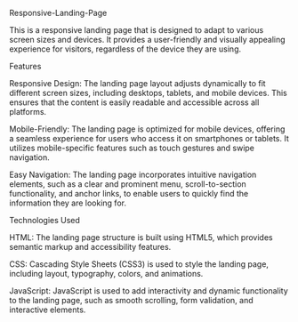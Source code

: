 Responsive-Landing-Page


This is a responsive landing page that is designed to adapt to various screen sizes and devices. It provides a user-friendly and visually appealing experience for visitors, regardless of the device they are using.

Features


Responsive Design: The landing page layout adjusts dynamically to fit different screen sizes, including desktops, tablets, and mobile devices. This ensures that the content is easily readable and accessible across all platforms.

Mobile-Friendly: The landing page is optimized for mobile devices, offering a seamless experience for users who access it on smartphones or tablets. It utilizes mobile-specific features such as touch gestures and swipe navigation.

Easy Navigation: The landing page incorporates intuitive navigation elements, such as a clear and prominent menu, scroll-to-section functionality, and anchor links, to enable users to quickly find the information they are looking for.

Technologies Used


HTML: The landing page structure is built using HTML5, which provides semantic markup and accessibility features.

CSS: Cascading Style Sheets (CSS3) is used to style the landing page, including layout, typography, colors, and animations.

JavaScript: JavaScript is used to add interactivity and dynamic functionality to the landing page, such as smooth scrolling, form validation, and interactive elements.
